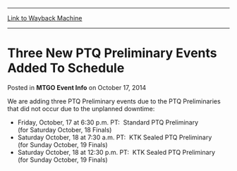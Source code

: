 
---
[Link to Wayback Machine](https://web.archive.org/web/20141221042622/http://magic.wizards.com/en/articles/archive/mtgo-event-info/three-new-ptq-preliminary-events-added-schedule-2014-10-17)

[_metadata_:description]:- "We are adding three PTQ Preliminary events due to the PTQ Preliminaries that did not occur due to the unplanned downtime:          Friday, October, 17 at 6:30 p.m. PT:  Standard PTQ Preliminary (for Saturday October, 18 Finals)          Saturday October, 18 at 7:30 a.m. PT:  KTK Sealed PTQ Preliminary (for Sunday October, 19 Finals)          Saturday October, 18 at 12:30 p.m. PT:  KTK Sealed PTQ Preliminary (for Sunday October, 19 Finals)"
[_metadata_:generator]:- "Drupal 7 (http://drupal.org)"
[_metadata_:node]:- "288706"
[_metadata_:publish_date]:- "2014-10-17"
[_metadata_:source]:- "div-main-content"
[_metadata_:title]:- "Three New PTQ Preliminary Events Added To Schedule"
[_metadata_:wayback_capture_timestamp]:- "2014-12-21 04:26:22"
[_metadata_:wayback_raw_url]:- "https://web.archive.org/web/20141221042622id_/http://magic.wizards.com/en/articles/archive/mtgo-event-info/three-new-ptq-preliminary-events-added-schedule-2014-10-17"
[_metadata_:wayback_url]:- "http://magic.wizards.com/en/articles/archive/mtgo-event-info/three-new-ptq-preliminary-events-added-schedule-2014-10-17"
---


Three New PTQ Preliminary Events Added To Schedule
==================================================



 Posted in **MTGO Event Info**
 on October 17, 2014 










We are adding three PTQ Preliminary events due to the PTQ Preliminaries that did not occur due to the unplanned downtime:



* Friday, October, 17 at 6:30 p.m. PT:  Standard PTQ Preliminary (for Saturday October, 18 Finals)
* Saturday October, 18 at 7:30 a.m. PT:  KTK Sealed PTQ Preliminary (for Sunday October, 19 Finals)
* Saturday October, 18 at 12:30 p.m. PT:  KTK Sealed PTQ Preliminary (for Sunday October, 19 Finals)







